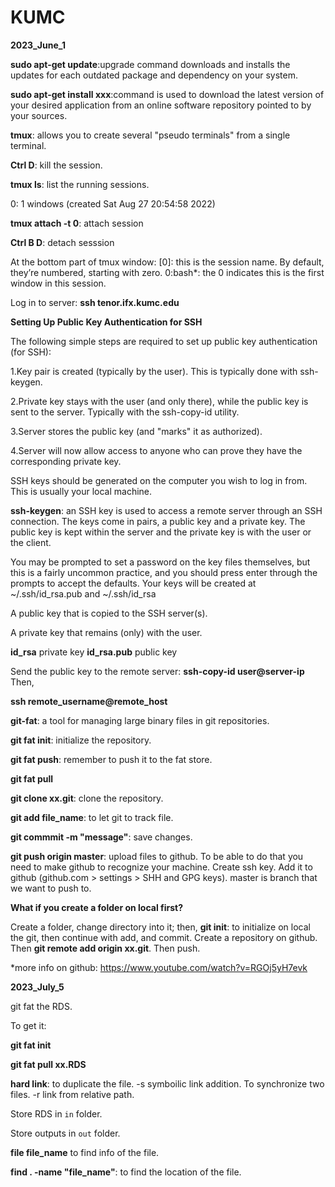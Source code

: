 # KUMC


**2023_June_1**

**sudo apt-get update**:upgrade command downloads and installs the updates for each outdated package and dependency on your system.

**sudo apt-get install xxx**:command is used to download the latest version of your desired application from an online software repository pointed to by your sources.

**tmux**: allows you to create several "pseudo terminals" from a single terminal.

**Ctrl D**: kill the session.

**tmux ls**: list the running sessions.

0: 1 windows (created Sat Aug 27 20:54:58 2022)

**tmux attach -t 0**: attach session

**Ctrl B D**: detach sesssion

At the bottom part of tmux window: [0]: this is the session name. By default, they’re numbered, starting with zero. 0:bash*: the 0 indicates this is the first window in this session.

Log in to server: **ssh tenor.ifx.kumc.edu**

**Setting Up Public Key Authentication for SSH**

The following simple steps are required to set up public key authentication (for SSH):

1.Key pair is created (typically by the user). This is typically done with ssh-keygen.

2.Private key stays with the user (and only there), while the public key is sent to the server. Typically with the ssh-copy-id utility.

3.Server stores the public key (and "marks" it as authorized).

4.Server will now allow access to anyone who can prove they have the corresponding private key.

SSH keys should be generated on the computer you wish to log in from. This is usually your local machine.

**ssh-keygen**: an SSH key is used to access a remote server through an SSH connection. The keys come in pairs, a public key and a private key. The public key is kept within the server and the private key is with the user or the client.

You may be prompted to set a password on the key files themselves, but this is a fairly uncommon practice, and you should press enter through the prompts to accept the defaults. Your keys will be created at ~/.ssh/id_rsa.pub and ~/.ssh/id_rsa

A public key that is copied to the SSH server(s). 

A private key that remains (only) with the user.

**id_rsa** private key
**id_rsa.pub** public key

Send the public key to the remote server:
**ssh-copy-id user@server-ip**
Then,

**ssh remote_username@remote_host**

**git-fat**: a tool for managing large binary files in git repositories.

**git fat init**: initialize the repository. 

**git fat push**: remember to push it to the fat store.

**git fat pull**

**git clone xx.git**: clone the repository.

**git add file_name**: to let git to track file.

**git commmit -m "message"**: save changes.

**git push origin master**: upload files to github. To be able to do that you need to make github to recognize your machine. Create ssh key. Add it to github (github.com > settings > SHH and GPG keys). master is branch that we want to push to.

**What if you create a folder on local first?**

Create a folder, change directory into it; then, **git init**: to initialize on local the git, then continue with add, and commit. Create a repository on github. Then **git remote add origin xx.git**. Then push.

*more info on github: https://www.youtube.com/watch?v=RGOj5yH7evk 

**2023_July_5**

git fat the RDS.

To get it:

**git fat init**

**git fat pull xx.RDS**

**hard link**: to duplicate the file. -s symboilic link addition. To synchronize two files. -r link from relative path.

Store RDS in `in` folder.

Store outputs in `out` folder.

**file file_name** to find info of the file.

**find . -name "file_name"**: to find the location of the file.





